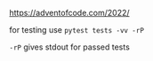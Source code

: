 https://adventofcode.com/2022/

for testing use `pytest tests -vv -rP`

`-rP` gives stdout for passed tests